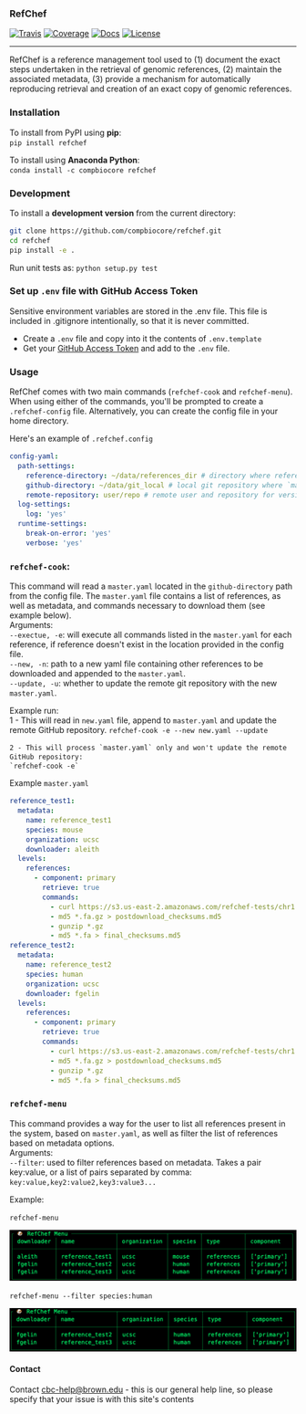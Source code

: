 ### RefChef

[![Travis](https://img.shields.io/travis/compbiocore/refchef/master.svg?style=flat-square)](https://travis-ci.org/compbiocore/refchef)
[![Coverage](https://img.shields.io/coveralls/github/rechef/refchef/master.svg?style=flat-square)](https://coveralls.io/github/compbiocore/refchef) [![Docs](https://img.shields.io/badge/docs-stable-blue.svg?style=flat-square)](https://compbiocore.github.io/cbc-documentation-templates)
[![License](https://img.shields.io/badge/license-GPL_3.0-orange.svg?style=flat-square)](https://raw.githubusercontent.com/compbiocore/cbc-documentation-templates/master/LICENSE.md)  

---

RefChef is a reference management tool used to (1) document the exact steps undertaken in the retrieval of genomic references, (2) maintain the associated metadata, (3) provide a mechanism for automatically reproducing retrieval and creation of an exact copy of genomic references.

### Installation

To install from PyPI using **pip**:  
`pip install refchef`

To install using **Anaconda Python**:  
`conda install -c compbiocore refchef`


### Development
To install a **development version** from the current directory:  
```bash
git clone https://github.com/compbiocore/refchef.git
cd refchef
pip install -e .
```

Run unit tests as:
`python setup.py test`

### Set up `.env` file with GitHub Access Token
Sensitive environment variables are stored in the .env file. This file is included in .gitignore intentionally, so that it is never committed.
- Create a `.env` file and copy into it the contents of `.env.template`
- Get your [GitHub Access Token](https://help.github.com/articles/creating-a-personal-access-token-for-the-command-line/) and add to the `.env` file.

### Usage

RefChef comes with two main commands (`refchef-cook` and `refchef-menu`).
When using either of the commands, you'll be prompted to create a `.refchef-config` file. Alternatively,
you can create the config file in your home directory.

Here's an example of `.refchef.config`
```yaml
config-yaml:
  path-settings:
    reference-directory: ~/data/references_dir # directory where references will be downloaded and processed.
    github-directory: ~/data/git_local # local git repository where `master.yaml` is located.
    remote-repository: user/repo # remote user and repository for version control of `master.yaml`
  log-settings:
    log: 'yes'
  runtime-settings:
    break-on-error: 'yes'
    verbose: 'yes'
```

### `refchef-cook`:  
This command will read a `master.yaml` located in the `github-directory` path from the config file. The `master.yaml` file contains a list of references, as well as metadata, and commands necessary to download them (see example below).  
Arguments:  
`--exectue, -e`: will execute all commands listed in the `master.yaml` for each reference, if reference doesn't exist in the location provided in the config file.  
`--new, -n`: path to a new yaml file containing other references to be downloaded and appended to the `master.yaml`.  
`--update, -u`: whether to update the remote git repository with the new `master.yaml`.

Example run:  
    1 - This will read in `new.yaml` file, append to `master.yaml` and update the remote GitHub repository.
    `refchef-cook -e --new new.yaml --update`  

    2 - This will process `master.yaml` only and won't update the remote GitHub repository:  
    `refchef-cook -e`


Example `master.yaml`
```yaml
reference_test1:
  metadata:
    name: reference_test1
    species: mouse
    organization: ucsc
    downloader: aleith
  levels:
    references:
      - component: primary
        retrieve: true
        commands:
          - curl https://s3.us-east-2.amazonaws.com/refchef-tests/chr1.fa.gz
          - md5 *.fa.gz > postdownload_checksums.md5
          - gunzip *.gz
          - md5 *.fa > final_checksums.md5
reference_test2:
  metadata:
    name: reference_test2
    species: human
    organization: ucsc
    downloader: fgelin
  levels:
    references:
      - component: primary
        retrieve: true
        commands:
          - curl https://s3.us-east-2.amazonaws.com/refchef-tests/chr1.fa.gz
          - md5 *.fa.gz > postdownload_checksums.md5
          - gunzip *.gz
          - md5 *.fa > final_checksums.md5
```


### `refchef-menu`
This command provides a way for the user to list all references present in the system, based on `master.yaml`, as well as filter the list of references based on metadata options.  
Arguments:  
`--filter`: used to filter references based on metadata. Takes a pair key:value, or a list of pairs separated by comma: `key:value,key2:value2,key3:value3...`

Example:

`refchef-menu`

![menu](docs/assets/menu-full.png)

`refchef-menu --filter species:human`

![menu](docs/assets/menu-filtered.png)



#### Contact
Contact cbc-help@brown.edu - this is our general help line, so please specify that your issue is with this site's contents
